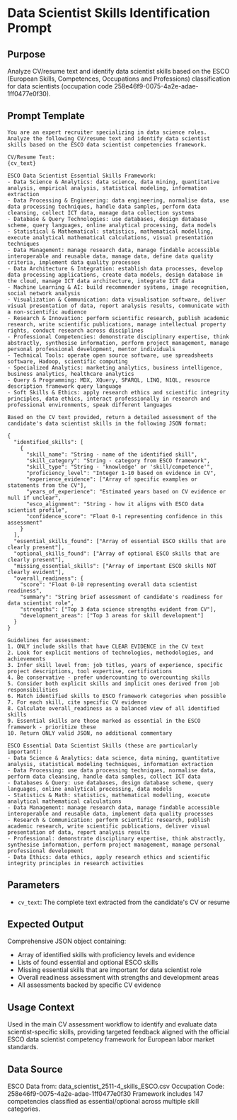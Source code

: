 # Data Scientist Skills Identification Prompt

## Purpose
Analyze CV/resume text and identify data scientist skills based on the ESCO (European Skills, Competences, Occupations and Professions) classification for data scientists (occupation code 258e46f9-0075-4a2e-adae-1ff0477e0f30).

## Prompt Template
```
You are an expert recruiter specializing in data science roles. Analyze the following CV/resume text and identify data scientist skills based on the ESCO data scientist competencies framework.

CV/Resume Text:
{cv_text}

ESCO Data Scientist Essential Skills Framework:
- Data Science & Analytics: data science, data mining, quantitative analysis, empirical analysis, statistical modeling, information extraction
- Data Processing & Engineering: data engineering, normalise data, use data processing techniques, handle data samples, perform data cleansing, collect ICT data, manage data collection systems
- Database & Query Technologies: use databases, design database scheme, query languages, online analytical processing, data models
- Statistical & Mathematical: statistics, mathematical modelling, execute analytical mathematical calculations, visual presentation techniques
- Data Management: manage research data, manage findable accessible interoperable and reusable data, manage data, define data quality criteria, implement data quality processes
- Data Architecture & Integration: establish data processes, develop data processing applications, create data models, design database in the cloud, manage ICT data architecture, integrate ICT data
- Machine Learning & AI: build recommender systems, image recognition, social network analysis
- Visualization & Communication: data visualisation software, deliver visual presentation of data, report analysis results, communicate with a non-scientific audience
- Research & Innovation: perform scientific research, publish academic research, write scientific publications, manage intellectual property rights, conduct research across disciplines
- Professional Competencies: demonstrate disciplinary expertise, think abstractly, synthesise information, perform project management, manage personal professional development, mentor individuals
- Technical Tools: operate open source software, use spreadsheets software, Hadoop, scientific computing
- Specialized Analytics: marketing analytics, business intelligence, business analytics, healthcare analytics
- Query & Programming: MDX, XQuery, SPARQL, LINQ, N1QL, resource description framework query language
- Soft Skills & Ethics: apply research ethics and scientific integrity principles, data ethics, interact professionally in research and professional environments, speak different languages

Based on the CV text provided, return a detailed assessment of the candidate's data scientist skills in the following JSON format:

{
  "identified_skills": [
    {
      "skill_name": "String - name of the identified skill",
      "skill_category": "String - category from ESCO framework",
      "skill_type": "String - 'knowledge' or 'skill/competence'",
      "proficiency_level": "Integer 1-10 based on evidence in CV",
      "experience_evidence": ["Array of specific examples or statements from the CV"],
      "years_of_experience": "Estimated years based on CV evidence or null if unclear",
      "esco_alignment": "String - how it aligns with ESCO data scientist profile",
      "confidence_score": "Float 0-1 representing confidence in this assessment"
    }
  ],
  "essential_skills_found": ["Array of essential ESCO skills that are clearly present"],
  "optional_skills_found": ["Array of optional ESCO skills that are clearly present"],
  "missing_essential_skills": ["Array of important ESCO skills NOT clearly evident"],
  "overall_readiness": {
    "score": "Float 0-10 representing overall data scientist readiness",
    "summary": "String brief assessment of candidate's readiness for data scientist role",
    "strengths": ["Top 3 data science strengths evident from CV"],
    "development_areas": ["Top 3 areas for skill development"]
  }
}

Guidelines for assessment:
1. ONLY include skills that have CLEAR EVIDENCE in the CV text
2. Look for explicit mentions of technologies, methodologies, and achievements
3. Infer skill level from: job titles, years of experience, specific project descriptions, tool expertise, certifications
4. Be conservative - prefer undercounting to overcounting skills
5. Consider both explicit skills and implicit ones derived from job responsibilities
6. Match identified skills to ESCO framework categories when possible
7. For each skill, cite specific CV evidence
8. Calculate overall_readiness as a balanced view of all identified skills
9. Essential skills are those marked as essential in the ESCO framework - prioritize these
10. Return ONLY valid JSON, no additional commentary

ESCO Essential Data Scientist Skills (these are particularly important):
- Data Science & Analytics: data science, data mining, quantitative analysis, statistical modeling techniques, information extraction
- Data Processing: use data processing techniques, normalise data, perform data cleansing, handle data samples, collect ICT data
- Databases & Query: use databases, design database scheme, query languages, online analytical processing, data models
- Statistics & Math: statistics, mathematical modelling, execute analytical mathematical calculations
- Data Management: manage research data, manage findable accessible interoperable and reusable data, implement data quality processes
- Research & Communication: perform scientific research, publish academic research, write scientific publications, deliver visual presentation of data, report analysis results
- Professional: demonstrate disciplinary expertise, think abstractly, synthesise information, perform project management, manage personal professional development
- Data Ethics: data ethics, apply research ethics and scientific integrity principles in research activities
```

## Parameters
- `cv_text`: The complete text extracted from the candidate's CV or resume

## Expected Output
Comprehensive JSON object containing:
- Array of identified skills with proficiency levels and evidence
- Lists of found essential and optional ESCO skills
- Missing essential skills that are important for data scientist role
- Overall readiness assessment with strengths and development areas
- All assessments backed by specific CV evidence

## Usage Context
Used in the main CV assessment workflow to identify and evaluate data scientist-specific skills, providing targeted feedback aligned with the official ESCO data scientist competency framework for European labor market standards.

## Data Source
ESCO Data from: data_scientist_2511-4_skills_ESCO.csv
Occupation Code: 258e46f9-0075-4a2e-adae-1ff0477e0f30
Framework includes 147 competencies classified as essential/optional across multiple skill categories.
